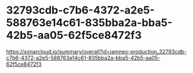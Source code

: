 # 32793cdb-c7b6-4372-a2e5-588763e14c61-835bba2a-bba5-42b5-aa05-62f5ce8472f3
https://sonarcloud.io/summary/overall?id=iamneo-production_32793cdb-c7b6-4372-a2e5-588763e14c61-835bba2a-bba5-42b5-aa05-62f5ce8472f3
